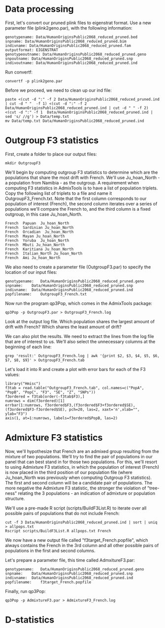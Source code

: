 
# Data processing

First, let's convert our pruned plink files to eigenstrat format. Use a new parameter file (plink2geno.par), with the following information:

```
genotypename: Data/HumanOriginsPublic2068_reduced_pruned.bed
snpname: Data/HumanOriginsPublic2068_reduced_pruned.bim
indivname: Data/HumanOriginsPublic2068_reduced_pruned.fam
outputformat: EIGENSTRAT
genotypeoutname: Data/HumanOriginsPublic2068_reduced_pruned.geno
snpoutname: Data/HumanOriginsPublic2068_reduced_pruned.snp
indivoutname: Data/HumanOriginsPublic2068_reduced_pruned.ind
```

Run convertf:

```
convertf -p plink2geno.par
```

Before we proceed, we need to clean up our ind file:

```
paste <(cut -d ":" -f 2 Data/HumanOriginsPublic2068_reduced_pruned.ind | cut -d " "  -f 1) <(cut -d ":" -f 2 Data/HumanOriginsPublic2068_reduced_pruned.ind | cut -d " " -f 2) <(cut -d ":" -f 1  Data/HumanOriginsPublic2068_reduced_pruned.ind | sed 's/ //g') > Data/temp.txt
mv Data/temp.txt Data/HumanOriginsPublic2068_reduced_pruned.ind
```


# Outgroup F3 statistics

First, create a folder to place our output files:

```
mkdir OutgroupF3
```

We'll begin by computing outgroup F3 statistics to determine which are the populations that share the most drift with French. We'll use Ju_hoan_North - a population from Namibia - as the outgroup. A requirement when computing F3 statistics in AdmixTools is to have a list of population triplets. Copy the following list of triplets to a file and name it OutgroupF3_French.txt. Note that the first column corresponds to our population of interest (French), the second column iterates over a series of populations we'll compare the French to, and the third column is a fixed outgroup, in this case Ju_hoan_North.

```
French  Papuan  Ju_hoan_North
French  Sardinian Ju_hoan_North
French  Orcadian  Ju_hoan_North
French  Mayan Ju_hoan_North
French  Yoruba  Ju_hoan_North
French  Mbuti Ju_hoan_North
French  Karitiana Ju_hoan_North
French  Italian_North Ju_hoan_North
French  Ami Ju_hoan_North
```

We also need to create a parameter file (OutgroupF3.par) to specify the location of our input files:

```
genotypename:   Data/HumanOriginsPublic2068_reduced_pruned.geno
snpname:	Data/HumanOriginsPublic2068_reduced_pruned.snp
indivname:	Data/HumanOriginsPublic2068_reduced_pruned.ind
popfilename:    OutgroupF3_French.txt
```

Now run the program qp3Pop, which comes in the AdmixTools package:

```
qp3Pop -p OutgroupF3.par > OutgroupF3_French.log
```

Look at the output log file. Which population shares the largest amount of drift with French? Which shares the least amount of drift?

We can also plot the results. We need to extract the lines from the log file that are of interest to us. We'll also select the unnecessary columns at the beginning of each line:

```
grep 'result:' OutgroupF3_French.log | awk '{print $2, $3, $4, $5, $6, $7, $8, $9}' > OutgroupF3_French.tab
```

Let's load it into R and create a plot with error bars for each of the F3 values:

```
library("Hmisc")
f3tab = read.table("OutgroupF3_French.tab", col.names=c("PopA", "PopB", "PopC", "F3", "SE", "Z", "SNPs"))
f3ordered = f3tab[order(-f3tab$F3),]
numrows = dim(f3ordered)[1]
errbar(1:numrows, f3ordered$F3,(f3ordered$F3+f3ordered$SE),(f3ordered$F3-f3ordered$SE), pch=20, las=2, xaxt='n',xlab="", ylab="F3")
axis(1, at=1:numrows, labels=f3ordered$PopB, las=2)
```

# Admixture F3 statistics

Now, we'll hypothesize that French are an admixed group resulting from the mixture of two populations. We'll try to find the pair of populations in our panel that can best stand in for those two populations. For this, we'll resort to using Admixture F3 statistics, in which the population of interest (French) is now placed in the third position of our population file (where Ju_hoan_North was previously when computing Outgroup F3 statistics). The first and second column will be a candidate pair of populations. The more negative the Admixture F3 statistic, the stronger the violation of "tree-ness" relating the 3 populations - an indication of admixture or population structure.

We'll use a pre-made R script (scripts/BuildF3List.R) to iterate over all possible pairs of populations that do not include French:

```
cut -f 3 Data/HumanOriginsPublic2068_reduced_pruned.ind | sort | uniq > allpops.txt
Rscript scripts/BuildF3List.R allpops.txt French
```

We now have a new output file called "f3target_French.popfile", which always contains the French in the 3rd column and all other possible pairs of populations in the first and second columns.

Let's prepare a parameter file, this time called AdmxitureF3.par:

```
genotypename:   Data/HumanOriginsPublic2068_reduced_pruned.geno
snpname:	Data/HumanOriginsPublic2068_reduced_pruned.snp
indivname:	Data/HumanOriginsPublic2068_reduced_pruned.ind
popfilename:    f3target_French.popfile
```

Finally, run qp3Pop:

```
qp3Pop -p AdmixtureF3.par > AdmixtureF3_French.log
```




# D-statistics


